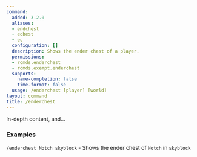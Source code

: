 ```yaml
---
command:
  added: 3.2.0
  aliases:
  - endchest
  - echest
  - ec
  configuration: []
  description: Shows the ender chest of a player.
  permissions:
  - rcmds.enderchest
  - rcmds.exempt.enderchest
  supports:
    name-completion: false
    time-format: false
  usage: /enderchest [player] [world]
layout: command
title: /enderchest
---
```


In-depth content, and...

### Examples
```/enderchest Notch skyblock``` - Shows the ender chest of ```Notch``` in ```skyblock```


